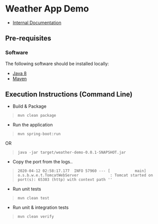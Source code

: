 # Weather App Demo

* [Internal Documentation](./documentation)


## Pre-requisites

### Software

The following software should be installed locally:

* [Java 8](https://github.com/ojdkbuild/ojdkbuild)
* [Maven](http://maven.apache.org/)

## Execution Instructions (Command Line)

* Build & Package

> `mvn clean package`

* Run the application

> `mvn spring-boot:run`

OR

> `java -jar target/weather-demo-0.0.1-SNAPSHOT.jar`

* Copy the port from the logs..

> `2020-04-12 02:58:17.177  INFO 57960 --- [           main] o.s.b.w.e.t.TomcatWebServer              : Tomcat started on port(s): 65303 (http) with context path ''`

* Run unit tests

> `mvn clean test`

* Run unit & integration tests

> `mvn clean verify`


